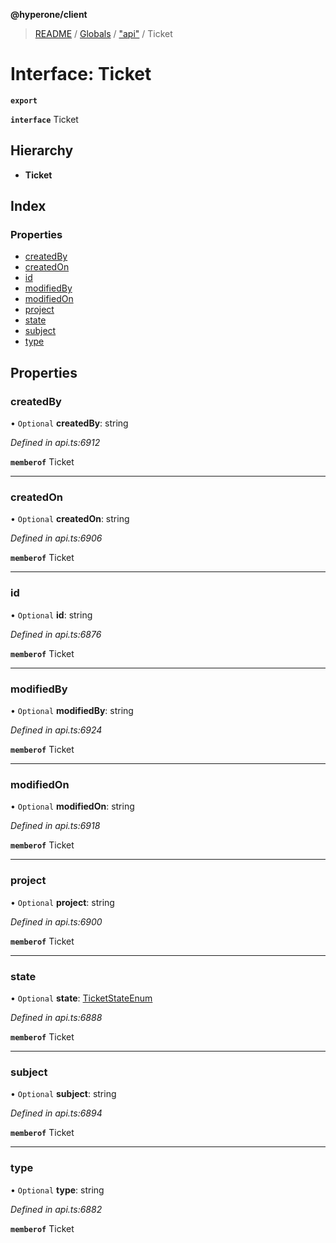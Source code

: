 **@hyperone/client**

> [README](../README.md) / [Globals](../globals.md) / ["api"](../modules/_api_.md) / Ticket

# Interface: Ticket

**`export`** 

**`interface`** Ticket

## Hierarchy

* **Ticket**

## Index

### Properties

* [createdBy](_api_.ticket.md#createdby)
* [createdOn](_api_.ticket.md#createdon)
* [id](_api_.ticket.md#id)
* [modifiedBy](_api_.ticket.md#modifiedby)
* [modifiedOn](_api_.ticket.md#modifiedon)
* [project](_api_.ticket.md#project)
* [state](_api_.ticket.md#state)
* [subject](_api_.ticket.md#subject)
* [type](_api_.ticket.md#type)

## Properties

### createdBy

• `Optional` **createdBy**: string

*Defined in api.ts:6912*

**`memberof`** Ticket

___

### createdOn

• `Optional` **createdOn**: string

*Defined in api.ts:6906*

**`memberof`** Ticket

___

### id

• `Optional` **id**: string

*Defined in api.ts:6876*

**`memberof`** Ticket

___

### modifiedBy

• `Optional` **modifiedBy**: string

*Defined in api.ts:6924*

**`memberof`** Ticket

___

### modifiedOn

• `Optional` **modifiedOn**: string

*Defined in api.ts:6918*

**`memberof`** Ticket

___

### project

• `Optional` **project**: string

*Defined in api.ts:6900*

**`memberof`** Ticket

___

### state

• `Optional` **state**: [TicketStateEnum](../enums/_api_.ticketstateenum.md)

*Defined in api.ts:6888*

**`memberof`** Ticket

___

### subject

• `Optional` **subject**: string

*Defined in api.ts:6894*

**`memberof`** Ticket

___

### type

• `Optional` **type**: string

*Defined in api.ts:6882*

**`memberof`** Ticket
